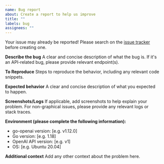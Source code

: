 ```yaml
---
name: Bug report
about: Create a report to help us improve
title: ""
labels: bug
assignees: ""
---
```


Your issue may already be reported!
Please search on the [issue tracker](https://github.com/xwzy/go-openai/issues) before creating one.

**Describe the bug**
A clear and concise description of what the bug is. If it's an API-related bug, please provide relevant endpoint(s).

**To Reproduce**
Steps to reproduce the behavior, including any relevant code snippets.

**Expected behavior**
A clear and concise description of what you expected to happen.

**Screenshots/Logs**
If applicable, add screenshots to help explain your problem. For non-graphical issues, please provide any relevant logs or stack traces.

**Environment (please complete the following information):**

-   go-openai version: [e.g. v1.12.0]
-   Go version: [e.g. 1.18]
-   OpenAI API version: [e.g. v1]
-   OS: [e.g. Ubuntu 20.04]

**Additional context**
Add any other context about the problem here.
